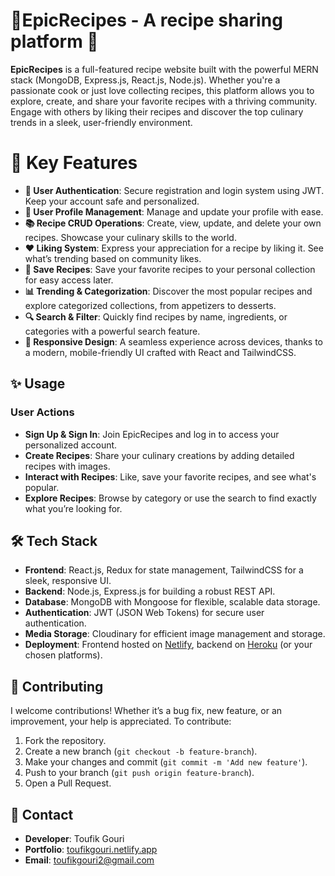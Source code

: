 # 🥘EpicRecipes - A recipe sharing platform 🍴

**EpicRecipes** is a full-featured recipe website built with the powerful MERN stack (MongoDB, Express.js, React.js, Node.js). Whether you're a passionate cook or just love collecting recipes, this platform allows you to explore, create, and share your favorite recipes with a thriving community. Engage with others by liking their recipes and discover the top culinary trends in a sleek, user-friendly environment.


# 🚀 Key Features


-   **🔐 User Authentication**: Secure registration and login system using JWT. Keep your account safe and personalized.
-   **👤 User Profile Management**: Manage and update your profile with ease.
-   **📚 Recipe CRUD Operations**: Create, view, update, and delete your own recipes. Showcase your culinary skills to the world.
-   **❤️ Liking System**: Express your appreciation for a recipe by liking it. See what’s trending based on community likes.
- **💾 Save Recipes**: Save your favorite recipes to your personal collection for easy access later.
-   **📊 Trending & Categorization**: Discover the most popular recipes and explore categorized collections, from appetizers to desserts.
-   **🔍 Search & Filter**: Quickly find recipes by name, ingredients, or categories with a powerful search feature.
-   **🎨 Responsive Design**: A seamless experience across devices, thanks to a modern, mobile-friendly UI crafted with React and TailwindCSS.

## ✨ Usage

### User Actions

-   **Sign Up & Sign In**: Join EpicRecipes and log in to access your personalized account.
-   **Create Recipes**: Share your culinary creations by adding detailed recipes with images.
-   **Interact with Recipes**: Like, save your favorite recipes, and see what's popular.
-   **Explore Recipes**: Browse by category or use the search to find exactly what you’re looking for. 

 ## 🛠️ Tech Stack

-   **Frontend**: React.js, Redux for state management, TailwindCSS for a sleek, responsive UI.
-   **Backend**: Node.js, Express.js for building a robust REST API.
-   **Database**: MongoDB with Mongoose for flexible, scalable data storage.
-   **Authentication**: JWT (JSON Web Tokens) for secure user authentication.
-   **Media Storage**: Cloudinary for efficient image management and storage.
-   **Deployment**: Frontend hosted on [Netlify](https://www.netlify.com/), backend on [Heroku](https://www.heroku.com/) (or your chosen platforms).


## 🤝 Contributing

I welcome contributions! Whether it’s a bug fix, new feature, or an improvement, your help is appreciated. To contribute:

1.  Fork the repository.
2.  Create a new branch (`git checkout -b feature-branch`).
3.  Make your changes and commit (`git commit -m 'Add new feature'`).
4.  Push to your branch (`git push origin feature-branch`).
5.  Open a Pull Request.


## 📧 Contact

-   **Developer**: Toufik Gouri
-   **Portfolio**: [toufikgouri.netlify.app](https://toufikgouri.netlify.app)
-   **Email**: toufikgouri2@gmail.com
